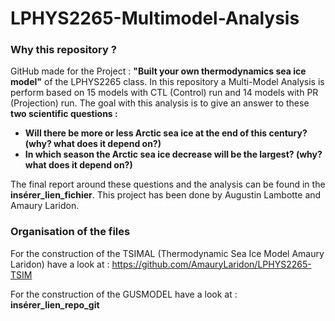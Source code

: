 # LPHYS2265-Multimodel-Analysis

### Why this repository ? 
GitHub made for the Project : **"Built your own thermodynamics sea ice model"** of the LPHYS2265 class. In this repository a Multi-Model Analysis is perform based on 15 models with CTL (Control) run and 14 models with PR (Projection) run.
The goal with this analysis is to give an answer to these **two scientific questions :**

- **Will there be more or less Arctic sea ice at the end of this century? (why? what does it depend on?)**
- **In which season the Arctic sea ice decrease will be the largest? (why? what does it depend on?)**

The final report around these questions and the analysis can be found in the __insérer_lien_fichier__. This project has been done by Augustin Lambotte and Amaury Laridon.

### Organisation of the files 

For the construction of the TSIMAL (Thermodynamic Sea Ice Model Amaury Laridon) have a look at : https://github.com/AmauryLaridon/LPHYS2265-TSIM

For the construction of the GUSMODEL have a look at : __insérer_lien_repo_git__

